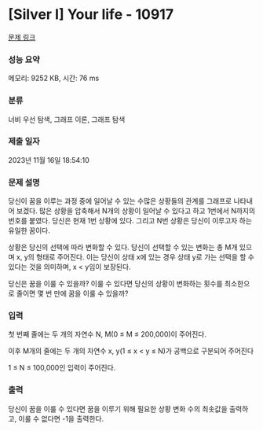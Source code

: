 # [Silver I] Your life - 10917 

[문제 링크](https://www.acmicpc.net/problem/10917) 

### 성능 요약

메모리: 9252 KB, 시간: 76 ms

### 분류

너비 우선 탐색, 그래프 이론, 그래프 탐색

### 제출 일자

2023년 11월 16일 18:54:10

### 문제 설명

<p>당신이 꿈을 이루는 과정 중에 일어날 수 있는 수많은 상황들의 관계를 그래프로 나타내어 보겠다. 많은 상황을 압축해서 N개의 상황이 일어날 수 있다고 하고 1번에서 N까지의 번호를 붙였다. 당신은 현재 1번 상황에 있다. 그리고 N번 상황은 당신이 이루고자 하는 유일한 꿈이다.</p>

<p>상황은 당신의 선택에 따라 변화할 수 있다. 당신이 선택할 수 있는 변화는 총 M개 있으며 x, y의 형태로 주어진다. 이는 당신이 상태 x에 있는 경우 상태 y로 가는 선택을 할 수 있다는 것을 의미하며, x < y임이 보장된다.</p>

<p>당신은 꿈을 이룰 수 있을까? 이룰 수 있다면 당신의 상황이 변화하는 횟수를 최소한으로 줄이면 몇 번 만에 꿈을 이룰 수 있을까?</p>

### 입력 

 <p>첫 번째 줄에는 두 개의 자연수 N, M(0 ≤ M ≤ 200,000)이 주어진다.</p>

<p>이후 M개의 줄에는 두 개의 자연수 x, y(1 ≤ x < y ≤ N)가 공백으로 구분되어 주어진다</p>

<p>1 ≤ N ≤ 100,000인 입력이 주어진다.</p>

### 출력 

 <p>당신이 꿈을 이룰 수 있다면 꿈을 이루기 위해 필요한 상황 변화 수의 최솟값을 출력하고, 이룰 수 없다면 -1을 출력한다.</p>

